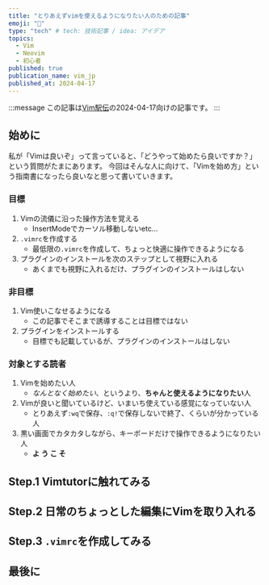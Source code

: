 ```yaml
---
title: "とりあえずvimを使えるようになりたい人のための記事"
emoji: "🔰"
type: "tech" # tech: 技術記事 / idea: アイデア
topics:
  - Vim
  - Neovim
  - 初心者
published: true
publication_name: vim_jp
published_at: 2024-04-17
---
```


<!-- textlint-disable -->
:::message
この記事は[Vim駅伝](https://vim-jp.org/ekiden/)の2024-04-17向けの記事です。
:::
<!-- textlint-enable -->

## 始めに

私が「Vimは良いぞ」って言っていると、「どうやって始めたら良いですか？」という質問がたまにあります。
今回はそんな人に向けて、「Vimを始め方」という指南書になったら良いなと思って書いていきます。

### 目標

1. Vimの流儀に沿った操作方法を覚える
    - InsertModeでカーソル移動しないetc...
1. `.vimrc`を作成する
    - 最低限の`.vimrc`を作成して、ちょっと快適に操作できるようになる
1. プラグインのインストールを次のステップとして視野に入れる
    - あくまでも視野に入れるだけ、プラグインのインストールはしない

### 非目標

1. Vim使いこなせるようになる
    - この記事でそこまで誘導することは目標ではない
1. プラグインをインストールする
    - 目標でも記載しているが、プラグインのインストールはしない

### 対象とする読者

1. Vimを始めたい人
    - *なんとなく始めたい*、というより、**ちゃんと使えるようになりたい**人
1. Vimが良いと聞いているけど、いまいち使えている感覚になっていない人
    - とりあえず`:wq`で保存、`:q!`で保存しないで終了、くらいが分かっている人
1. 黒い画面でカタカタしながら、キーボードだけで操作できるようになりたい人
    - **よ う こ そ**

## Step.1 Vimtutorに触れてみる

## Step.2 日常のちょっとした編集にVimを取り入れる

## Step.3 `.vimrc`を作成してみる

## 最後に
